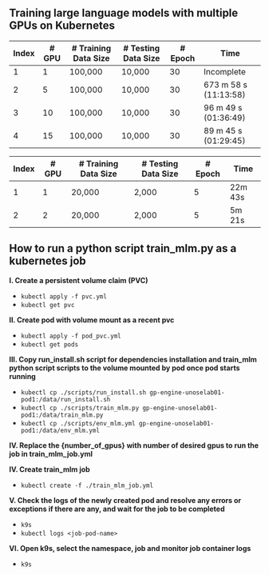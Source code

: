 ## Training large language models with multiple GPUs on Kubernetes

| Index    | # GPU     | # Training Data Size | # Testing Data Size | # Epoch   | Time       |
|----------|-----------|----------------------|---------------------|-----------|------------|
| 1        | 1         | 100,000              | 10,000              | 30        | Incomplete |
| 2        | 5         | 100,000              | 10,000              | 30        | 673 m 58 s (11:13:58) |
| 3        | 10        | 100,000              | 10,000              | 30        | 96 m 49 s (01:36:49) |
| 4        | 15        | 100,000              | 10,000              | 30        | 89 m 45 s (01:29:45) |


| Index | # GPU | # Training Data Size | # Testing Data Size | # Epoch | Time    |
|-------|-------|----------------------|---------------------|---------|---------|
| 1     | 1     | 20,000               | 2,000               | 5       | 22m 43s |
| 2     | 2     | 20,000               | 2,000               | 5       | 5m 21s  |



## How to run a python script train_mlm.py as a kubernetes job 

**I. Create a persistent volume claim (PVC)**
- `kubectl apply -f pvc.yml`
- `kubectl get pvc`

**II. Create pod with volume mount as a recent pvc**
- `kubectl apply -f pod_pvc.yml`
- `kubectl get pods`

**III. Copy run_install.sh script for dependencies installation and train_mlm python script scripts to the volume mounted by pod once pod starts running**
- `kubectl cp ./scripts/run_install.sh gp-engine-unoselab01-pod1:/data/run_install.sh`
- `kubectl cp ./scripts/train_mlm.py gp-engine-unoselab01-pod1:/data/train_mlm.py`
- `kubectl cp ./scripts/env_mlm.yml gp-engine-unoselab01-pod1:/data/env_mlm.yml`

**IV. Replace the {number_of_gpus} with number of desired gpus to run the job in train_mlm_job.yml**

**IV. Create train_mlm job**
- `kubectl create -f ./train_mlm_job.yml`

**V. Check the logs of the newly created pod and resolve any errors or exceptions if there are any, and wait for the job to be completed**
- `k9s`
- `kubectl logs <job-pod-name>`

**VI. Open k9s, select the namespace, job and monitor job container logs**
- `k9s`


